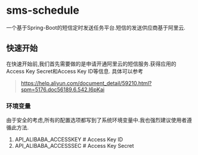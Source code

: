 # sms-schedule #
一个基于Spring-Boot的短信定时发送任务平台.短信的发送供应商基于阿里云.

## 快速开始 ##
在快速开始前,我们首先需要做的是申请开通阿里云的短信服务.获得应用的Access Key Secret和Access Key ID等信息.
具体可以参考
> https://help.aliyun.com/document_detail/59210.html?spm=5176.doc56189.6.542.I6pKai

### 环境变量 ###
由于安全的考虑,所有的配置选项都写到了系统环境变量中.我也强烈建议使用者遵循此方法.
 1.  API_ALIBABA_ACCESSKEY  # Access Key ID
 2.  API_ALIBABA_ACCESSSEC  # Access Key Secret
